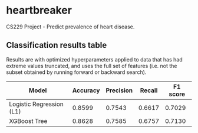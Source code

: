 # heartbreaker
CS229 Project - Predict prevalence of heart disease.

## Classification results table

Results are with optimized hyperparameters applied to data that has had extreme values truncated, and uses the full set of features (i.e. not the subset obtained by running forward or backward search).

| Model | Accuracy | Precision | Recall | F1 score |
| --- | --- | --- | --- | --- |
| Logistic Regression (L1) | 0.8599 | 0.7543 | 0.6617 | 0.7029 |
| XGBoost Tree | 0.8628 | 0.7585 | 0.6757 | 0.7130 |
